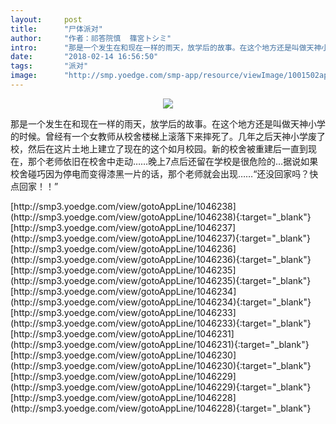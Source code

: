 ```yaml
---
layout:     post
title:      "尸体派对"
author:     "作者：祁答院慎  篠宮トシミ"
intro:      "那是一个发生在和现在一样的雨天，放学后的故事。在这个地方还是叫做天神小学的时候。曾经有一个女教师从校舍楼梯上滚落下来摔死了。几年之后天神小学废了校，然后在这片土地上建立了现在的这个如月校园。新的校舍被重建后一直到现在，那个老师依旧在校舍中走动……晚上7点后还留在学校是很危险的…据说如果校舍碰巧因为停电而变得漆黑一片的话，那个老师就会出现……“还没回家吗？快点回家！！”"
date:       "2018-02-14 16:56:50"
tags:       "派对"
image:      "http://smp.yoedge.com/smp-app/resource/viewImage/1001502appline.png"
---
```

<div style="text-align: center">
<p><img src="http://smp.yoedge.com/smp-app/resource/viewImage/1001502appline.png"/></p>
</div>
<p class="post-meta">
<span>那是一个发生在和现在一样的雨天，放学后的故事。在这个地方还是叫做天神小学的时候。曾经有一个女教师从校舍楼梯上滚落下来摔死了。几年之后天神小学废了校，然后在这片土地上建立了现在的这个如月校园。新的校舍被重建后一直到现在，那个老师依旧在校舍中走动……晚上7点后还留在学校是很危险的…据说如果校舍碰巧因为停电而变得漆黑一片的话，那个老师就会出现……“还没回家吗？快点回家！！”</span>
</p>
[http://smp3.yoedge.com/view/gotoAppLine/1046238](http://smp3.yoedge.com/view/gotoAppLine/1046238){:target="_blank"}
[http://smp3.yoedge.com/view/gotoAppLine/1046237](http://smp3.yoedge.com/view/gotoAppLine/1046237){:target="_blank"}
[http://smp3.yoedge.com/view/gotoAppLine/1046236](http://smp3.yoedge.com/view/gotoAppLine/1046236){:target="_blank"}
[http://smp3.yoedge.com/view/gotoAppLine/1046235](http://smp3.yoedge.com/view/gotoAppLine/1046235){:target="_blank"}
[http://smp3.yoedge.com/view/gotoAppLine/1046234](http://smp3.yoedge.com/view/gotoAppLine/1046234){:target="_blank"}
[http://smp3.yoedge.com/view/gotoAppLine/1046233](http://smp3.yoedge.com/view/gotoAppLine/1046233){:target="_blank"}
[http://smp3.yoedge.com/view/gotoAppLine/1046231](http://smp3.yoedge.com/view/gotoAppLine/1046231){:target="_blank"}
[http://smp3.yoedge.com/view/gotoAppLine/1046230](http://smp3.yoedge.com/view/gotoAppLine/1046230){:target="_blank"}
[http://smp3.yoedge.com/view/gotoAppLine/1046229](http://smp3.yoedge.com/view/gotoAppLine/1046229){:target="_blank"}
[http://smp3.yoedge.com/view/gotoAppLine/1046228](http://smp3.yoedge.com/view/gotoAppLine/1046228){:target="_blank"}


